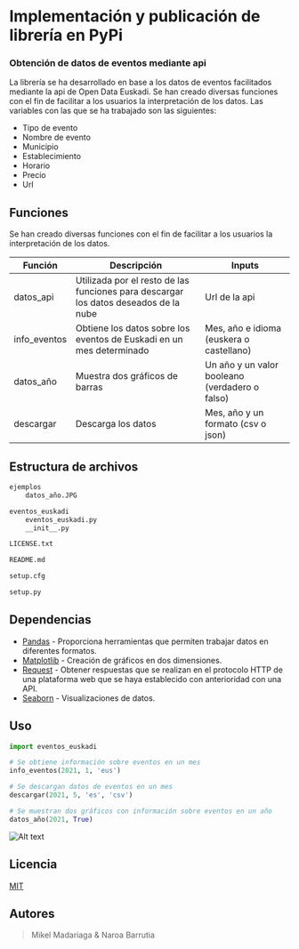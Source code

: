 # Implementación y publicación de librería en PyPi
### Obtención de datos de eventos mediante api

La librería se ha desarrollado en base a los datos de eventos facilitados mediante la api de Open Data Euskadi. Se han creado diversas funciones con el fin de facilitar a los usuarios la interpretación de los datos. Las variables con las que se ha trabajado son las siguientes: 

-	Tipo de evento
-	Nombre de evento
-	Municipio
-	Establecimiento
-	Horario
-	Precio
-	Url

## Funciones 
Se han creado diversas funciones con el fin de facilitar a los usuarios la interpretación de los datos. 

| Función | Descripción | Inputs |
| ------ | ------ | ------ |
| datos_api | Utilizada por el resto de las funciones para descargar los datos deseados de la nube | Url de la api |
| info_eventos | Obtiene los datos sobre los eventos de Euskadi en un mes determinado | Mes, año e idioma (euskera o castellano)  |
| datos_año | Muestra dos gráficos de barras | Un año y un valor booleano (verdadero o falso)|
| descargar | Descarga los datos | Mes, año y un formato (csv o json) |

## Estructura de archivos 
```sh
ejemplos 
    datos_año.JPG
```

```sh
eventos_euskadi
    eventos_euskadi.py
    __init__.py
```

```sh
LICENSE.txt
```

```sh
README.md
```

```sh
setup.cfg
```

```sh
setup.py
```
## Dependencias 
- [Pandas] - Proporciona herramientas que permiten trabajar datos en diferentes formatos.
- [Matplotlib] - Creación de gráficos en dos dimensiones.
- [Request] - Obtener respuestas que se realizan en el protocolo HTTP de una plataforma web que se haya establecido con anterioridad con una API.
- [Seaborn] - Visualizaciones de datos.

## Uso
```python
import eventos_euskadi

# Se obtiene información sobre eventos en un mes
info_eventos(2021, 1, 'eus')

# Se descargan datos de eventos en un mes
descargar(2021, 5, 'es', 'csv')

# Se muestran dos gráficos con información sobre eventos en un año 
datos_año(2021, True)
```

![Alt text](https://github.com/naroabarrutia/eventos_euskadi/blob/main/ejemplos/datos_año.JPG?raw=true)

## Licencia
[MIT]

## Autores 
>Mikel Madariaga & Naroa Barrutia 

[//]: # (These are reference links used in the body of this note and get stripped out when the markdown processor does its job. There is no need to format nicely because it shouldn't be seen)

[Pandas]: <https://pandas.pydata.org/>
[Matplotlib]: <https://matplotlib.org/>
[Request]: <https://pypi.org/project/requests/>
[Seaborn]: <https://seaborn.pydata.org/>
[MIT]: <https://choosealicense.com/licenses/mit/>